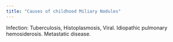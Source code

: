 ```yaml
---
title: "Causes of childhood Miliary Nodules"
---
```

Infection: Tuberculosis, Histoplasmosis, Viral. Idiopathic pulmonary hemosiderosis. Metastatic disease.

